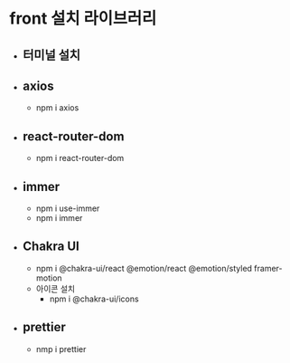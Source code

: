 # front 설치 라이브러리
* ## 터미널 설치
* ## axios
  * npm i axios 
* ## react-router-dom
  * npm i react-router-dom
* ## immer 
  * npm i use-immer
  * npm i immer
* ## Chakra UI 
  * npm i @chakra-ui/react @emotion/react @emotion/styled framer-motion
  * 아이콘 설치
    * npm i @chakra-ui/icons
* ## prettier
  * nmp i prettier